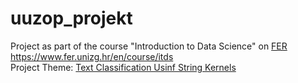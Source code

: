 # uuzop_projekt
Project as part of the course "Introduction to Data Science" on [FER](https://www.fer.unizg.hr/en) https://www.fer.unizg.hr/en/course/itds  
Project Theme: [Text Classification Usinf String Kernels](https://eprints.soton.ac.uk/258968/1/String_JMLR02.pdf)

